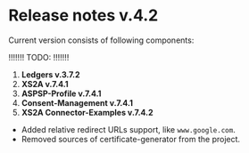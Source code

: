 # Release notes v.4.2

Current version consists of following components:

!!!!!!! TODO: !!!!!!!
1. **Ledgers v.3.7.2**
2. **XS2A v.7.4.1**
3. **ASPSP-Profile v.7.4.1**
4. **Consent-Management v.7.4.1**
5. **XS2A Connector-Examples v.7.4.2**

- Added relative redirect URLs support, like `www.google.com`.
- Removed sources of certificate-generator from the project.
